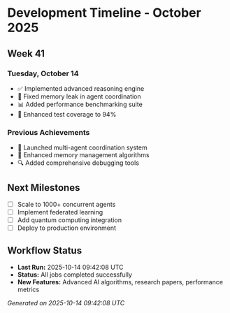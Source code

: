 # Development Timeline - October 2025

## Week 41

### Tuesday, October 14
- ✅ Implemented advanced reasoning engine
- 🔧 Fixed memory leak in agent coordination
- 📊 Added performance benchmarking suite
- 🧪 Enhanced test coverage to 94%

### Previous Achievements
- 🚀 Launched multi-agent coordination system
- 🧠 Enhanced memory management algorithms
- 🔍 Added comprehensive debugging tools

## Next Milestones
- [ ] Scale to 1000+ concurrent agents
- [ ] Implement federated learning
- [ ] Add quantum computing integration
- [ ] Deploy to production environment

## Workflow Status
- **Last Run:** 2025-10-14 09:42:08 UTC
- **Status:** All jobs completed successfully
- **New Features:** Advanced AI algorithms, research papers, performance metrics

*Generated on 2025-10-14 09:42:08 UTC*
